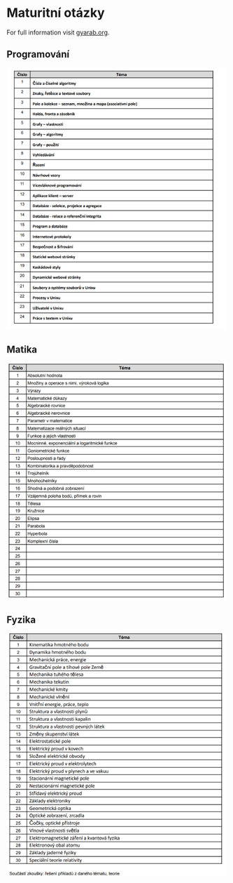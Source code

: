 # Maturitní otázky

For full information visit [gyarab.org](https://www.gyarab.cz).

## Programování

<img src="/programko.PNG" alt="programovani"/>

## Matika

<img src="/matika.PNG" alt="matika"/>

## Fyzika

<img src="/fyzika.PNG" alt="fyzika"/>
